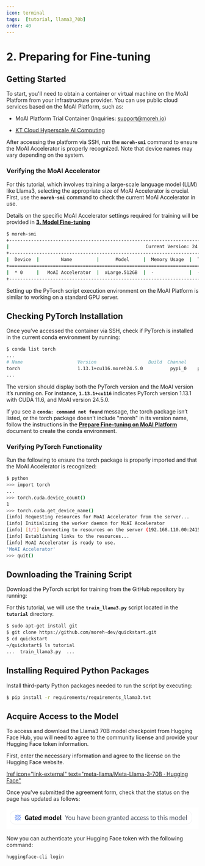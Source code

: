 ```yaml
---
icon: terminal
tags:  [tutorial, llama3_70b]
order: 40
---
```


# 2. Preparing for Fine-tuning

## Getting Started

To start, you'll need to obtain a container or virtual machine on the MoAI Platform from your infrastructure provider. You can use public cloud services based on the MoAI Platform, such as:

- MoAI Platform Trial Container (Inquiries: [support@moreh.io](mailto:support@moreh.io))

- [KT Cloud Hyperscale AI Computing](https://cloud.kt.com/solution/hyperscaleAiComputing/)

After accessing the platform via SSH, run the **`moreh-smi`** command to ensure the MoAI Accelerator is properly recognized. Note that device names may vary depending on the system.

### Verifying the MoAI Accelerator

For this tutorial, which involves training a large-scale language model (LLM) like Llama3, selecting the appropriate size of MoAI Accelerator is crucial. First, use the **`moreh-smi`** command to check the current MoAI Accelerator in use.

Details on the specific MoAI Accelerator settings required for training will be provided in [**3. Model Fine-tuning**](3_fine_tuning.md)


```bash
$ moreh-smi
+---------------------------------------------------------------------------------------------------+
|                                                  Current Version: 24.5.0  Latest Version: 24.5.0  |
+---------------------------------------------------------------------------------------------------+
|  Device  |        Name         |      Model     |  Memory Usage  |  Total Memory  |  Utilization  |
+===================================================================================================+
|  * 0     |   MoAI Accelerator  |  xLarge.512GB  |  -             |  -             |  -            |
+---------------------------------------------------------------------------------------------------+
```

Setting up the PyTorch script execution environment on the MoAI Platform is similar to working on a standard GPU server.

## Checking PyTorch Installation

Once you’ve accessed the container via SSH, check if PyTorch is installed in the current conda environment by running:

```bash
$ conda list torch
...
# Name                    Version                   Build  Channel
torch                     1.13.1+cu116.moreh24.5.0          pypi_0    pypi
...
```

The version should display both the PyTorch version and the MoAI version it’s running on. For instance, **`1.13.1+cu116`** indicates PyTorch version 1.13.1 with CUDA 11.6, and MoAI version 24.5.0.

If you see a **`conda: command not found`** message, the torch package isn’t listed, or the torch package doesn’t include "moreh" in its version name, follow the instructions in the [**Prepare Fine-tuning on MoAI Platform**](/Supported_Documents/Prepare_Fine_tuning_MoAI.md) document to create the conda environment.

### Verifying PyTorch Functionality

Run the following to ensure the torch package is properly imported and that the MoAI Accelerator is recognized:

```bash
$ python
>>> import torch
...
>>> torch.cuda.device_count()
1
>>> torch.cuda.get_device_name()
[info] Requesting resources for MoAI Accelerator from the server...
[info] Initializing the worker daemon for MoAI Accelerator
[info] [1/1] Connecting to resources on the server (192.168.110.00:24158)...
[info] Establishing links to the resources...
[info] MoAI Accelerator is ready to use.
'MoAI Accelerator'
>>> quit()
```

## Downloading the Training Script

Download the PyTorch script for training from the GitHub repository by running:

For this tutorial, we will use the **`train_llama3.py`** script located in the **`tutorial`** directory.

```bash
$ sudo apt-get install git
$ git clone https://github.com/moreh-dev/quickstart.git
$ cd quickstart
~/quickstart$ ls tutorial
...  train_llama3.py  ...
```

## Installing Required Python Packages

Install third-party Python packages needed to run the script by executing:

```bash
$ pip install -r requirements/requirements_llama3.txt
```

## Acquire Access to the Model

To access and download the Llama3 70B model checkpoint from Hugging Face Hub, you will need to agree to the community license and provide your Hugging Face token information.

First, enter the necessary information and agree to the license on the Hugging Face website.

[!ref icon="link-external" text="meta-llama/Meta-Llama-3-70B · Hugging Face"](https://huggingface.co/meta-llama/Meta-Llama-3-70B)

Once you've submitted the agreement form, check that the status on the page has updated as follows:

![](alert.png)

Now you can authenticate your Hugging Face token with the following command:

```bash
huggingface-cli login
```
